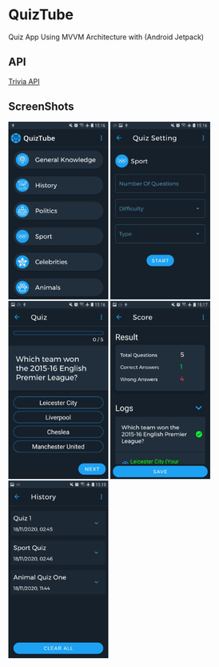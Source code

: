 # QuizTube
Quiz App Using MVVM Architecture with (Android Jetpack)


## API 
[Trivia API](https://opentdb.com/api_config.php)

## ScreenShots
<img src="/Screenshots/Screenshot_1.jpg" width="200"/> <img src="/Screenshots/Screenshot_2.jpg" width="200"/>
<img src="/Screenshots/Screenshot_3.jpg" width="200"/> <img src="/Screenshots/Screenshot_5.jpg" width="200"/> 
<img src="/Screenshots/Screenshot_4.jpg" width="200"/>

